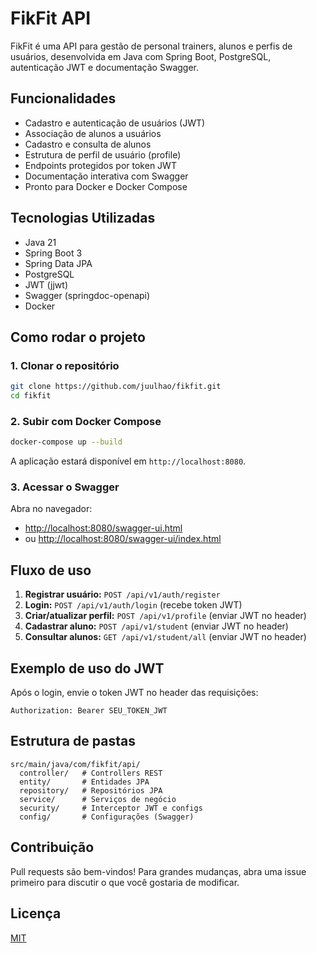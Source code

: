 # FikFit API

FikFit é uma API para gestão de personal trainers, alunos e perfis de usuários, desenvolvida em Java com Spring Boot, PostgreSQL, autenticação JWT e documentação Swagger.

## Funcionalidades
- Cadastro e autenticação de usuários (JWT)
- Associação de alunos a usuários
- Cadastro e consulta de alunos
- Estrutura de perfil de usuário (profile)
- Endpoints protegidos por token JWT
- Documentação interativa com Swagger
- Pronto para Docker e Docker Compose

## Tecnologias Utilizadas
- Java 21
- Spring Boot 3
- Spring Data JPA
- PostgreSQL
- JWT (jjwt)
- Swagger (springdoc-openapi)
- Docker

## Como rodar o projeto

### 1. Clonar o repositório
```bash
git clone https://github.com/juulhao/fikfit.git
cd fikfit
```

### 2. Subir com Docker Compose
```bash
docker-compose up --build
```
A aplicação estará disponível em `http://localhost:8080`.

### 3. Acessar o Swagger
Abra no navegador:
- [http://localhost:8080/swagger-ui.html](http://localhost:8080/swagger-ui.html)
- ou [http://localhost:8080/swagger-ui/index.html](http://localhost:8080/swagger-ui/index.html)

## Fluxo de uso
1. **Registrar usuário:** `POST /api/v1/auth/register`
2. **Login:** `POST /api/v1/auth/login` (recebe token JWT)
3. **Criar/atualizar perfil:** `POST /api/v1/profile` (enviar JWT no header)
4. **Cadastrar aluno:** `POST /api/v1/student` (enviar JWT no header)
5. **Consultar alunos:** `GET /api/v1/student/all` (enviar JWT no header)

## Exemplo de uso do JWT
Após o login, envie o token JWT no header das requisições:
```
Authorization: Bearer SEU_TOKEN_JWT
```

## Estrutura de pastas
```
src/main/java/com/fikfit/api/
  controller/   # Controllers REST
  entity/       # Entidades JPA
  repository/   # Repositórios JPA
  service/      # Serviços de negócio
  security/     # Interceptor JWT e configs
  config/       # Configurações (Swagger)
```

## Contribuição
Pull requests são bem-vindos! Para grandes mudanças, abra uma issue primeiro para discutir o que você gostaria de modificar.

## Licença
[MIT](LICENSE)
